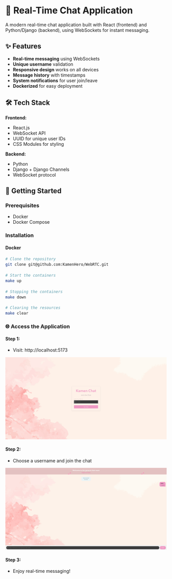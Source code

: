 # 🚀 Real-Time Chat Application

A modern real-time chat application built with React (frontend) and Python/Django (backend), using WebSockets for instant messaging.


## ✨ Features

- **Real-time messaging** using WebSockets
- **Unique username** validation
- **Responsive design** works on all devices
- **Message history** with timestamps
- **System notifications** for user join/leave
- **Dockerized** for easy deployment

## 🛠️ Tech Stack

**Frontend:**
- React.js
- WebSocket API
- UUID for unique user IDs
- CSS Modules for styling

**Backend:**
- Python
- Django + Django Channels
- WebSocket protocol

## 🚀 Getting Started

### Prerequisites
- Docker
- Docker Compose

### Installation

#### Docker
```bash
# Clone the repository
git clone git@github.com:KamenHero/WebRTC.git

# Start the containers
make up

# Stopping the containers
make down

# Clearing the resources
make clear
```

### 🌐 Access the Application

#### Step 1:

- Visit: http://localhost:5173

![Join Screen](./Demo/Join-Screen.png)

#### Step 2:

- Choose a username and join the chat

![chat-view](./Demo/chat-view.png)

#### Step 3:

- Enjoy real-time messaging!